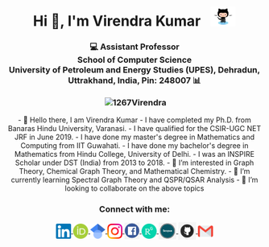 <h1 align="center">Hi 👋, I'm Virendra Kumar &nbsp; <img src="https://github.com/santoshpanda1995/santoshpanda1995/blob/main/Assets/cat.gif" width="50px"></h1>

<h3 align="center"> 💻 Assistant Professor <br> School of Computer Science <br> University of Petroleum and Energy Studies (UPES), Dehradun, Uttrakhand, India, Pin: 248007 📊 <p>&nbsp;<img align="center" src="https://komarev.com/ghpvc/?username=1267Virendra&label=PROFILE+VIEWS" alt="1267Virendra" /></p></h3>

<p align="center">
- 👋 Hello there, I am Virendra Kumar
- I have completed my Ph.D. from Banaras Hindu University, Varanasi.
- I have qualified for the CSIR-UGC NET JRF in June 2019.
- I have done my master's degree in Mathematics and Computing from IIT Guwahati.
- I have done my bachelor's degree in Mathematics from Hindu College, University of Delhi.
- I was an INSPIRE Scholar under DST (India) from 2013 to 2018.
- 👀 I’m interested in Graph Theory, Chemical Graph Theory, and Mathematical Chemistry.
- 🌱 I’m currently learning Spectral Graph Theory and QSPR/QSAR Analysis
- 💞️ I’m looking to collaborate on the above topics
</p>


<h3 align="center">Connect with me:</h3>

<p align="center">
   <a href="https://www.linkedin.com/in/virendra-kumar-8b384b136/">
    <img align="center" alt="Santosh Kumar Panda | Linkedin" width="30px" src="https://github.com/santoshpanda1995/santoshpanda1995/blob/main/Assets/Linkedin.svg" />
  </a>
  <a href="https://orcid.org/0000-0003-0393-4979/">
    <img align="center" alt="Santosh Kumar Panda | ORCID" width="30px" src="https://github.com/santoshpanda1995/santoshpanda1995/blob/main/Assets/ORCID_iD.svg.png" 
  </a>
  <a href="https://scholar.google.com/citations?user=-m_Y9iAAAAAJ&hl=en/">
    <img align="center" alt="Santosh Kumar Panda | Google Scholar" width="30px" src="https://github.com/santoshpanda1995/santoshpanda1995/blob/main/Assets/Google_Scholar_logo.svg.png" />
  </a>
  <a href="https://www.instagram.com/santosh_panda_254/">
    <img align="center" alt="Santosh Kumar Panda | Instagram" width="30px" src="https://github.com/santoshpanda1995/santoshpanda1995/blob/main/Assets/Instagram.svg" />
  </a>
  <a href="https://www.facebook.com/profile.php?id=100004670146238/">
    <img align="center" alt="Santosh Kumar Panda | Facebook" width="30px" src="https://github.com/santoshpanda1995/santoshpanda1995/blob/main/Assets/fb.png" />
  </a>
  <a href="https://www.researchgate.net/profile/Virendra-Kumar-56/">
    <img align="center" alt="Santosh Kumar Panda | Researchgate" width="30px" src="https://github.com/santoshpanda1995/santoshpanda1995/blob/main/Assets/ResearchGate_icon_SVG.svg.png" />
  </a>
   <a href="https://www.scopus.com/authid/detail.uri?authorId=57564598100">
    <img align="center" alt="Santosh Kumar Panda | Scopus" width="35px" src="https://github.com/santoshpanda1995/santoshpanda1995/blob/main/Assets/scopus.jpg" />
  </a>
    <a href="https://santoshpanda1995.github.io/portfolio/">
    <img align="center" alt="Santosh Kumar Panda | Github Portfolio" width="35px" src="https://github.com/santoshpanda1995/santoshpanda1995/blob/main/Assets/github.png" />
  </a>
  <a href="mailto:virendrakumar1267@gmail.com">
    <img align="center" alt="Santosh Kumar Panda | Gmail" width="30px" src="https://github.com/santoshpanda1995/santoshpanda1995/blob/main/Assets/Gmail.svg" />
  </a><br>
</p>

